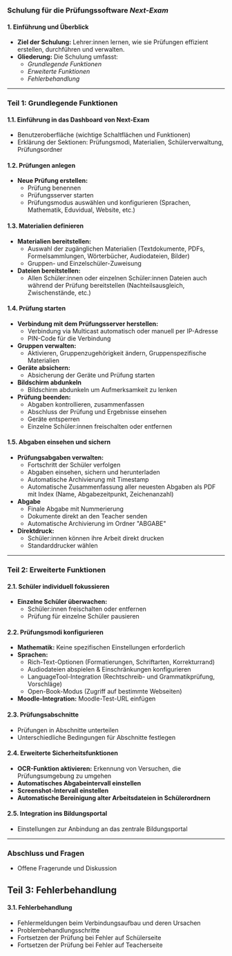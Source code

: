 ### Schulung für die Prüfungssoftware *Next-Exam*

#### 1. **Einführung und Überblick**

- **Ziel der Schulung:** Lehrer:innen lernen, wie sie Prüfungen effizient erstellen, durchführen und verwalten.
- **Gliederung:** Die Schulung umfasst: 
  - *Grundlegende Funktionen*
  - *Erweiterte Funktionen*
  - *Fehlerbehandlung*

---

### **Teil 1: Grundlegende Funktionen**

#### **1.1. Einführung in das Dashboard von Next-Exam**

- Benutzeroberfläche (wichtige Schaltflächen und Funktionen)
- Erklärung der Sektionen: Prüfungsmodi, Materialien, Schülerverwaltung, Prüfungsordner

#### **1.2. Prüfungen anlegen**

- **Neue Prüfung erstellen:**
  - Prüfung benennen
  - Prüfungsserver starten
  - Prüfungsmodus auswählen und konfigurieren (Sprachen, Mathematik, Eduvidual, Website, etc.)

#### **1.3. Materialien definieren**

- **Materialien bereitstellen:**
  - Auswahl der zugänglichen Materialien (Textdokumente, PDFs, Formelsammlungen, Wörterbücher, Audiodateien, Bilder)
  - Gruppen- und Einzelschüler-Zuweisung
- **Dateien bereitstellen:**
  - Allen Schüler:innen oder einzelnen Schüler:innen Dateien auch während der Prüfung bereitstellen (Nachteilsausgleich, Zwischenstände, etc.)

#### **1.4. Prüfung starten**

- **Verbindung mit dem Prüfungsserver herstellen:**
  - Verbindung via Multicast automatisch oder manuell per IP-Adresse
  - PIN-Code für die Verbindung
- **Gruppen verwalten:**
  - Aktivieren, Gruppenzugehörigkeit ändern, Gruppenspezifische Materialien
- **Geräte absichern:**
  - Absicherung der Geräte und Prüfung starten
- **Bildschirm abdunkeln**
  - Bildschirm abdunkeln um Aufmerksamkeit zu lenken
- **Prüfung beenden:**
  - Abgaben kontrollieren, zusammenfassen
  - Abschluss der Prüfung und Ergebnisse einsehen
  - Geräte entsperren
  - Einzelne Schüler:innen freischalten oder entfernen

#### **1.5. Abgaben einsehen und sichern**

- **Prüfungsabgaben verwalten:**
  - Fortschritt der Schüler verfolgen
  - Abgaben einsehen, sichern und herunterladen
  - Automatische Archivierung mit Timestamp
  - Automatische Zusammenfassung aller neuesten Abgaben als PDF mit Index (Name, Abgabezeitpunkt, Zeichenanzahl)
- **Abgabe**
  - Finale Abgabe mit Nummerierung
  - Dokumente direkt an den Teacher senden
  - Automatische Archivierung im Ordner "ABGABE"
- **Direktdruck:**
  - Schüler:innen können ihre Arbeit direkt drucken
  - Standarddrucker wählen

---

### **Teil 2: Erweiterte Funktionen**

#### **2.1. Schüler individuell fokussieren**

- **Einzelne Schüler überwachen:**
  - Schüler:innen freischalten oder entfernen
  - Prüfung für einzelne Schüler pausieren

#### **2.2. Prüfungsmodi konfigurieren**

- **Mathematik:** Keine spezifischen Einstellungen erforderlich
- **Sprachen:**
  - Rich-Text-Optionen (Formatierungen, Schriftarten, Korrekturrand)
  - Audiodateien abspielen & Einschränkungen konfigurieren
  - LanguageTool-Integration (Rechtschreib- und Grammatikprüfung, Vorschläge)
  - Open-Book-Modus (Zugriff auf bestimmte Webseiten)
- **Moodle-Integration:** Moodle-Test-URL einfügen

#### **2.3. Prüfungsabschnitte**

- Prüfungen in Abschnitte unterteilen
- Unterschiedliche Bedingungen für Abschnitte festlegen

#### **2.4. Erweiterte Sicherheitsfunktionen**

- **OCR-Funktion aktivieren:** Erkennung von Versuchen, die Prüfungsumgebung zu umgehen
- **Automatisches Abgabeintervall einstellen**
- **Screenshot-Intervall einstellen**
- **Automatische Bereinigung alter Arbeitsdateien in Schülerordnern**

#### **2.5. Integration ins Bildungsportal**

- Einstellungen zur Anbindung an das zentrale Bildungsportal

---

### **Abschluss und Fragen**

- Offene Fragerunde und Diskussion

## **Teil 3: Fehlerbehandlung**

#### **3.1. Fehlerbehandlung**

- Fehlermeldungen beim Verbindungsaufbau und deren Ursachen
- Problembehandlungsschritte
- Fortsetzen der Prüfung bei Fehler auf Schülerseite
- Fortsetzen der Prüfung bei Fehler auf Teacherseite